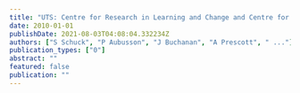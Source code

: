 ```yaml
---
title: "UTS: Centre for Research in Learning and Change and Centre for Study of Choice."
date: 2010-01-01
publishDate: 2021-08-03T04:08:04.332234Z
authors: ["S Schuck", "P Aubusson", "J Buchanan", "A Prescott", " ..."]
publication_types: ["0"]
abstract: ""
featured: false
publication: ""
---
```



